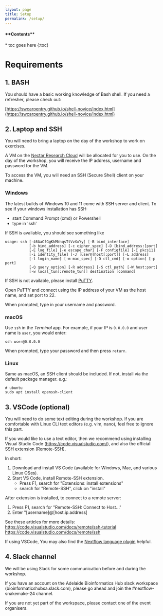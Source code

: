 ```yaml
---
layout: page
title: Setup
permalink: /setup/
---
```


<nav>
  <h4>**Contents**</h4>
  * toc goes here
  {:toc}
</nav>

# Requirements

## 1. BASH

You should have a basic working knowledge of Bash shell. If you need a refresher, please check out:

[https://swcarpentry.github.io/shell-novice/index.html](https://swcarpentry.github.io/shell-novice/index.html)

## 2. Laptop and SSH

You will need to bring a laptop on the day of the workshop to work on exercises. 

A VM on the [Nectar Research Cloud](https://ardc.edu.au/services/ardc-nectar-research-cloud/) will be allocated for you to use. On the day of the workshop, you will receive the IP address, username and password for the VM.

To access the VM, you will need an SSH (Secure Shell) client on your machine. 

### **Windows**

The latest builds of Windows 10 and 11 come with SSH server and client. To see if your windows installation has SSH:
- start Command Prompt (cmd) or Powershell
- type in 'ssh'

If SSH is available, you should see something like 

```
usage: ssh [-46AaCfGgKkMNnqsTtVvXxYy] [-B bind_interface]
           [-b bind_address] [-c cipher_spec] [-D [bind_address:]port]
           [-E log_file] [-e escape_char] [-F configfile] [-I pkcs11]
           [-i identity_file] [-J [user@]host[:port]] [-L address]
           [-l login_name] [-m mac_spec] [-O ctl_cmd] [-o option] [-p port]
           [-Q query_option] [-R address] [-S ctl_path] [-W host:port]
           [-w local_tun[:remote_tun]] destination [command]
```

If SSH is not available, please install [PuTTY](https://www.putty.org/).

Open PuTTY and connect using the IP address of your VM as the host name, and set port to 22.

When prompted, type in your username and password.


### **macOS**

Use `ssh` in the *Terminal* app. For example, if your IP is `0.0.0.0` and user name is `user`, you would enter:

```
ssh user@0.0.0.0
```

When prompted, type your password and then press `return`.


### **Linux** 

Same as macOS, an SSH client should be included. If not, install via the default package manager. e.g.:

```
# ubuntu
sudo apt install openssh-client
```

## 3. VSCode (optional)

You will need to do some text editing during the workshop. 
If you are comfortable with Linux CLI text editors (e.g. vim, nano), feel free to ignore this part. 

If you would like to use a text editor, then we recommend using installing Visual Studio Code (https://code.visualstudio.com/), and also the official SSH extension (Remote-SSH).

In short:

1. Download and install VS Code (available for Windows, Mac, and various Linux OSes).
2. Start VS Code, install Remote-SSH extension. 
   * Press F1, search for "Extensions: install extensions"
   * search for "Remote-SSH", click on "install"

After extension is installed, to connect to a remote server:
1. Press F1, search for "Remote-SSH: Connect to Host..."
2. Enter "[username]@[host.ip.address]

See these articles for more details:
https://code.visualstudio.com/docs/remote/ssh-tutorial
https://code.visualstudio.com/docs/remote/ssh

If using VSCode, You may also find the [Nextflow language plugin](https://marketplace.visualstudio.com/items?itemName=nextflow.nextflow) helpful.

## 4. Slack channel

We will be using Slack for some communication before and during the workshop. 

If you have an account on the Adelaide Bioinformatics Hub slack workspace (bioinformaticshubsa.slack.com), please go ahead and join the #nextflow-snakemake-24 channel.

If you are not yet part of the workspace, please contact one of the event organisers.
